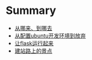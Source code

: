 # Summary

* [从哪来、到哪去](README.md)
* [从配置ubuntu开发环境到放弃](xu-ni-huan-jing.md)
* [让flask运行起来](rang-flask-yun-xing-qi-lai.md)
* [建站路上的景点](jian-zhan-lu-shang-de-jing-dian.md)

